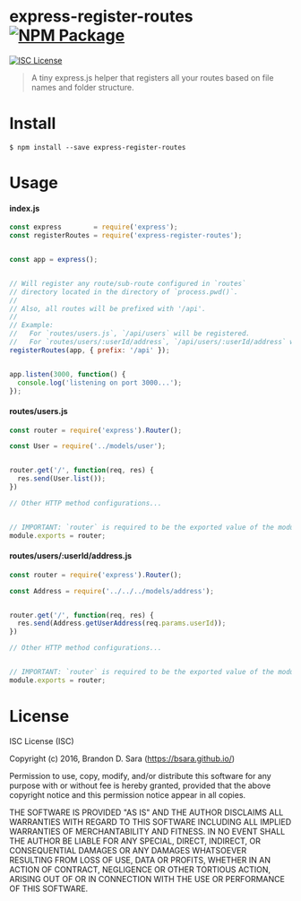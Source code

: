 
# express-register-routes [![NPM Package](https://img.shields.io/npm/v/express-register-routes.svg?style=flat-square)][npm]

[![ISC License](https://img.shields.io/badge/license-ISC-blue.svg?style=flat-square)][license]

> A tiny express.js helper that registers all your routes based on file names and folder structure.



# Install

```shell
$ npm install --save express-register-routes
```



# Usage

#### index.js

```javascript
const express        = require('express');
const registerRoutes = require('express-register-routes');


const app = express();


// Will register any route/sub-route configured in `routes`
// directory located in the directory of `process.pwd()`.
//
// Also, all routes will be prefixed with '/api'.
//
// Example:
//   For `routes/users.js`, `/api/users` will be registered.
//   For `routes/users/:userId/address`, `/api/users/:userId/address` will be registered.
registerRoutes(app, { prefix: '/api' });


app.listen(3000, function() {
  console.log('listening on port 3000...');
});
```


#### routes/users.js

```javascript
const router = require('express').Router();

const User = require('../models/user');


router.get('/', function(req, res) {
  res.send(User.list());
})

// Other HTTP method configurations...


// IMPORTANT: `router` is required to be the exported value of the module.
module.exports = router;
```


#### routes/users/:userId/address.js

```javascript
const router = require('express').Router();

const Address = require('../../../models/address');


router.get('/', function(req, res) {
  res.send(Address.getUserAddress(req.params.userId));
})

// Other HTTP method configurations...


// IMPORTANT: `router` is required to be the exported value of the module.
module.exports = router;
```



# License

ISC License (ISC)

Copyright (c) 2016, Brandon D. Sara (https://bsara.github.io/)

Permission to use, copy, modify, and/or distribute this software for any
purpose with or without fee is hereby granted, provided that the above
copyright notice and this permission notice appear in all copies.

THE SOFTWARE IS PROVIDED "AS IS" AND THE AUTHOR DISCLAIMS ALL WARRANTIES WITH
REGARD TO THIS SOFTWARE INCLUDING ALL IMPLIED WARRANTIES OF MERCHANTABILITY
AND FITNESS. IN NO EVENT SHALL THE AUTHOR BE LIABLE FOR ANY SPECIAL, DIRECT,
INDIRECT, OR CONSEQUENTIAL DAMAGES OR ANY DAMAGES WHATSOEVER RESULTING FROM
LOSS OF USE, DATA OR PROFITS, WHETHER IN AN ACTION OF CONTRACT, NEGLIGENCE OR
OTHER TORTIOUS ACTION, ARISING OUT OF OR IN CONNECTION WITH THE USE OR
PERFORMANCE OF THIS SOFTWARE.




[license]: https://github.com/bsara/express-register-routes/blob/master/LICENSE "License"
[npm]:     https://www.npmjs.com/package/express-register-routes "NPM Package: express-register-routes"
